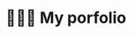 # 👨🏻‍💻 My porfolio

<div align="center">
<a href="https://martibusquets.cat/">
</a>
<p></p>
</div>

<div align="center">

</div>

